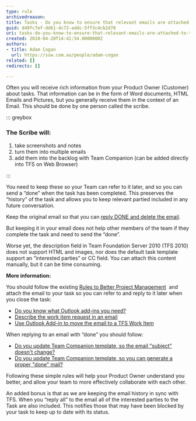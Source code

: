 ```yaml
---
type: rule
archivedreason: 
title: Tasks - Do you know to ensure that relevant emails are attached to tasks?
guid: d49fc7ef-dd61-4c72-addc-5ff3c4cb2d70
uri: tasks-do-you-know-to-ensure-that-relevant-emails-are-attached-to-tasks
created: 2010-04-28T14:41:54.0000000Z
authors:
- title: Adam Cogan
  url: https://ssw.com.au/people/adam-cogan
related: []
redirects: []

---
```


Often you will receive rich information from your Product Owner (Customer) about tasks. That information can be in the form of Word documents, HTML Emails and Pictures, but you generally receive them in the context of an Email. This should be done by one person called the scribe.


::: greybox

### The Scribe will:

1. take screenshots and notes
2. turn them into multiple emails
3. add them into the backlog with Team Companion (can be added directly into TFS on Web Browser)


:::

<!--endintro-->

You need to keep these so your Team can refer to it later, and so you can send a “done” when the task has been completed. This preserves the “history” of the task and allows you to keep relevant partied included in any future conversation.

Keep the original email so that you can     [
      reply DONE and delete the email](/dones-do-you-reply-done-and-delete-the-original-email).

But keeping it in your email does not help other members of the team if they complete the task and need to send the “done”.

Worse yet, the description field in Team Foundation Server 2010 (TFS 2010) does not support HTML and images, nor does the default task template support an “interested parties” or CC field. You can attach this content manually, but it can be time consuming.

**More information:**

You should follow the existing     [
      Rules to Better Project Management](/Management/RulestoBetterSpecificationReviews)  and attach the email to your task so you can refer to and reply to it later when you close the task:

* [
         Do you know what Outlook add-ins you need?](http&#58;//www.ssw.com.au/ssw/standards/rules/RulesToBetterProjectManagementWithTFS.aspx#OutlookAddin)
* [
         Describe the work item request in an email](http&#58;//www.ssw.com.au/ssw/standards/rules/RulesToBetterProjectManagementWithTFS.aspx#WorkItemEmail)
* [
         Use Outlook Add-in to move the email to a TFS Work Item](http&#58;//www.ssw.com.au/ssw/standards/rules/RulesToBetterProjectManagementWithTFS.aspx#TeamCompanionWorkItem)


When replying to an email with “done” you should follow:

* [
         Do you update Team Companion template, so the email "subject" doesn't change?](http&#58;//www.ssw.com.au/ssw/standards/rules/RulesToBetterProjectManagementWithTFS.aspx#KeepConsistentName)
* [
         Do you update Team Companion template, so you can generate a proper "done" mail?](http&#58;//www.ssw.com.au/ssw/standards/rules/RulesToBetterProjectManagementWithTFS.aspx#EmailTemplate)


Following these simple rules will help your Product Owner understand you better, and allow your team to more effectively collaborate with each other.

An added bonus is that as we are keeping the email history in sync with TFS. When you “reply all” to the email all of the interested parties to the Task are also included. This notifies those that may have been blocked by your task to keep up to date with its status.
